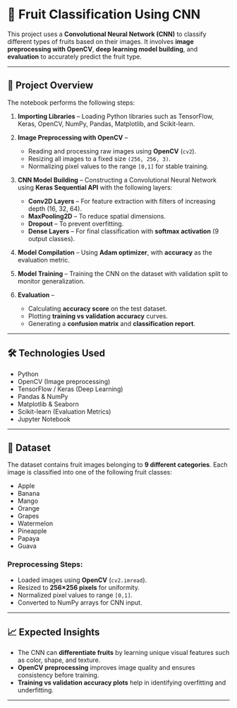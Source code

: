 # 🍎 Fruit Classification Using CNN

This project uses a **Convolutional Neural Network (CNN)** to classify different types of fruits based on their images.
It involves **image preprocessing with OpenCV**, **deep learning model building**, and **evaluation** to accurately predict the fruit type.

---

## 🚀 Project Overview

The notebook performs the following steps:

1. **Importing Libraries** – Loading Python libraries such as TensorFlow, Keras, OpenCV, NumPy, Pandas, Matplotlib, and Scikit-learn.
2. **Image Preprocessing with OpenCV** –

   * Reading and processing raw images using **OpenCV** (`cv2`).
   * Resizing all images to a fixed size `(256, 256, 3)`.
   * Normalizing pixel values to the range `[0,1]` for stable training.
3. **CNN Model Building** – Constructing a Convolutional Neural Network using **Keras Sequential API** with the following layers:

   * **Conv2D Layers** – For feature extraction with filters of increasing depth (16, 32, 64).
   * **MaxPooling2D** – To reduce spatial dimensions.
   * **Dropout** – To prevent overfitting.
   * **Dense Layers** – For final classification with **softmax activation** (9 output classes).
4. **Model Compilation** – Using **Adam optimizer**, with **accuracy** as the evaluation metric.
5. **Model Training** – Training the CNN on the dataset with validation split to monitor generalization.
6. **Evaluation** –

   * Calculating **accuracy score** on the test dataset.
   * Plotting **training vs validation accuracy** curves.
   * Generating a **confusion matrix** and **classification report**.

---

## 🛠️ Technologies Used

* Python
* OpenCV (Image preprocessing)
* TensorFlow / Keras (Deep Learning)
* Pandas & NumPy
* Matplotlib & Seaborn
* Scikit-learn (Evaluation Metrics)
* Jupyter Notebook

---

## 📂 Dataset

The dataset contains fruit images belonging to **9 different categories**.
Each image is classified into one of the following fruit classes:

* Apple
* Banana
* Mango
* Orange
* Grapes
* Watermelon
* Pineapple
* Papaya
* Guava

### Preprocessing Steps:

* Loaded images using **OpenCV** (`cv2.imread`).
* Resized to **256×256 pixels** for uniformity.
* Normalized pixel values to range `[0,1]`.
* Converted to NumPy arrays for CNN input.

---


## 📈 Expected Insights

* The CNN can **differentiate fruits** by learning unique visual features such as color, shape, and texture.
* **OpenCV preprocessing** improves image quality and ensures consistency before training.
* **Training vs validation accuracy plots** help in identifying overfitting and underfitting.

---


